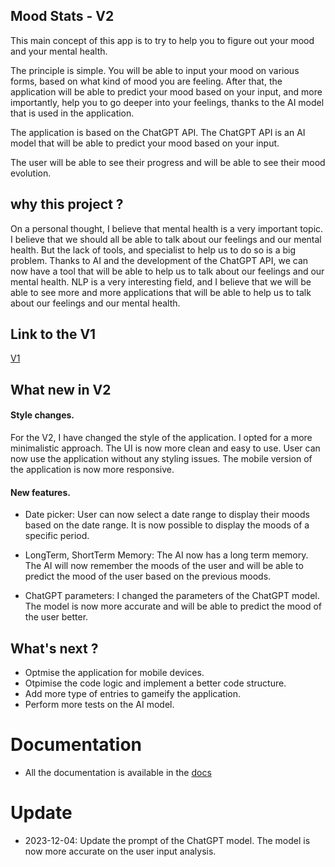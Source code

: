 ## Mood Stats - V2 

This main concept of this app is to try to help you to figure out your mood and your mental health. 

The principle is simple. You will be able to input your mood on various forms, based on what kind of mood you are feeling.
After that, the application will be able to predict your mood based on your input, and more importantly, help you to go deeper into your feelings, thanks to the AI model that is used in the application.


The application is based on the ChatGPT API. The ChatGPT API is an AI model that will be able to predict your mood based on your input. 

The user will be able to see their progress and will be able to see their mood evolution. 

## why this project ?

On a personal thought, I believe that mental health is a very important topic. I believe that we should all be able to talk about our feelings and our mental health. But the lack of tools, and specialist to help us to do so is a big problem.
Thanks to AI and the development of the ChatGPT API, we can now have a tool that will be able to help us to talk about our feelings and our mental health. NLP is a very interesting field, and I believe that we will be able to see more and more applications that will be able to help us to talk about our feelings and our mental health.


## Link to the V1

[V1](https://github.com/IMPWNG/MoodStats/edit/main/README.md)

## What new in V2

#### Style changes. 

For the V2, I have changed the style of the application. I opted for a more minimalistic approach. The UI is now more clean and easy to use. User can now use the application without any styling issues. The mobile version of the application is now more responsive.

#### New features. 

- Date picker: User can now select a date range to display their moods based on the date range. It is now possible to display the moods of a specific period.

- LongTerm, ShortTerm Memory: The AI now has a long term memory. The AI will now remember the moods of the user and will be able to predict the mood of the user based on the previous moods.

- ChatGPT parameters: I changed the parameters of the ChatGPT model. The model is now more accurate and will be able to predict the mood of the user better.

## What's next ?

- Optmise the application for mobile devices.
- Otpimise the code logic and implement a better code structure.
- Add more type of entries to gameify the application.
- Perform more tests on the AI model.

# Documentation

- All the documentation is available in the [docs](https://github.com/IMPWNG/MoodStatV2/tree/main/docs)

# Update

- 2023-12-04: Update the prompt of the ChatGPT model. The model is now more accurate on the user input analysis.

